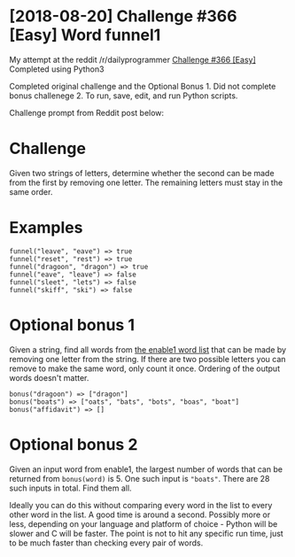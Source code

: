 # [2018-08-20] Challenge #366 [Easy] Word funnel1

My attempt at the reddit /r/dailyprogrammer [Challenge #366 [Easy]](https://www.reddit.com/r/dailyprogrammer/comments/98ufvz/20180820_challenge_366_easy_word_funnel_1/)
Completed using Python3

Completed original challenge and the Optional Bonus 1.
Did not complete bonus challenege 2.
To run, save, edit, and run Python scripts.

Challenge prompt from Reddit post below:

# Challenge

Given two strings of letters, determine whether the second can be made from the first by removing one letter. The remaining letters must stay in the same order.

# Examples

```
funnel("leave", "eave") => true
funnel("reset", "rest") => true
funnel("dragoon", "dragon") => true
funnel("eave", "leave") => false
funnel("sleet", "lets") => false
funnel("skiff", "ski") => false

```

# Optional bonus 1

Given a string, find all words from  [the enable1 word list](https://raw.githubusercontent.com/dolph/dictionary/master/enable1.txt)  that can be made by removing one letter from the string. If there are two possible letters you can remove to make the same word, only count it once. Ordering of the output words doesn't matter.

```
bonus("dragoon") => ["dragon"]
bonus("boats") => ["oats", "bats", "bots", "boas", "boat"]
bonus("affidavit") => []

```

# Optional bonus 2

Given an input word from enable1, the largest number of words that can be returned from  `bonus(word)`  is 5. One such input is  `"boats"`. There are 28 such inputs in total. Find them all.

Ideally you can do this without comparing every word in the list to every other word in the list. A good time is around a second. Possibly more or less, depending on your language and platform of choice - Python will be slower and C will be faster. The point is not to hit any specific run time, just to be much faster than checking every pair of words.
